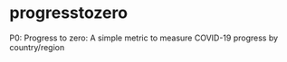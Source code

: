 # progresstozero
P0: Progress to zero: A simple metric to measure COVID-19 progress by country/region
